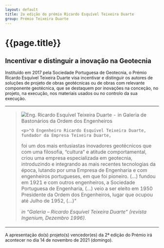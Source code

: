 ```yaml
---
layout: default
title: 2a edição do prémio Ricardo Esquível Teixeira Duarte
group: Prémio Teixeira Duarte
---
```


# {{page.title}}

## Incentivar e distinguir a inovação na Geotecnia
Instituído em 2017 pela Sociedade Portuguesa de Geotecnia, 
o Prémio Ricardo Esquível Teixeira Duarte visa incentivar e distinguir os autores 
de soluções de projeto de obras geotécnicas ou de obras com relevante componente geotécnica, 
que se destaquem por inovações na conceção, no projeto, na execução, nos materiais usados ou no controlo da sua execução.


<table class="table">
  <tbody>
    <tr>
  <td>   
   <blockquote>

   <img src="{{site.baseurl}}/images/premioTD/ricardo-teixeira-duarte.jpg" alt="Eng. Ricardo Esquível Teixeira Duarte - in Galeria de Bastonários da Ordem dos Engenheiros">

<br> 
   
    <p>"O Engenheiro Ricardo Esquível Teixeira Duarte, fundador da Empresa Teixeira Duarte, 
foi um dos mais entusiastas inovadores geotécnicos que com uma filosofia, 
“cultura” e atitude comportamental, criou uma empresa especializada em geotecnia, 
introduzindo e integrando as mais recentes tecnologias da época, 
lutando por uma Empresa de Engenharia e com engenheiros portugueses, em que foi pioneiro. 
(…) fundou em 1921 e com outros engenheiros, a Sociedade Portuguesa de Engenharia, 
(…) veio a ser eleito em 1950 Presidente da Ordem dos Engenheiros, lugar que ocupou até Julho de 1952, 
(…)"</p>
    <footer>
        <cite>in “Galeria – Ricardo Esquível Teixeira Duarte” (revista Ingenium, Dezembro 1996). </cite>
    </footer>
</blockquote>
   
   </td> 
  </tr>
    </tbody>
</table>


A apresentação do(s) projeto(s) vencedor(es) da 2ª edição do Prémio irá acontecer no dia 14 de novembro de 2021 (domingo). 